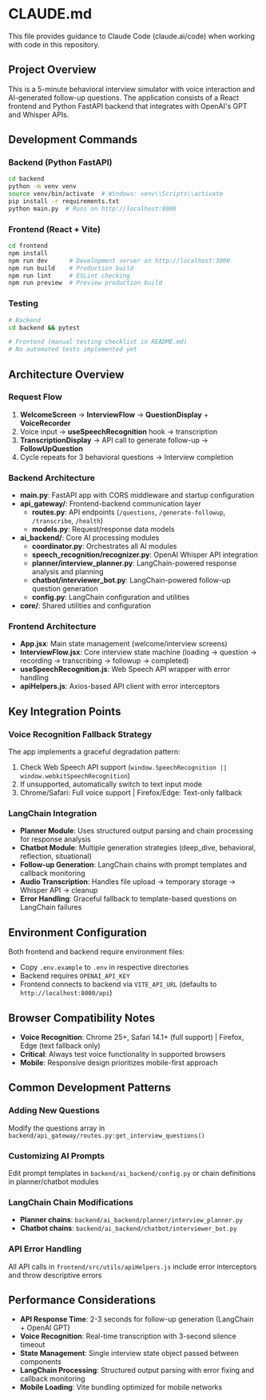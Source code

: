 # CLAUDE.md

This file provides guidance to Claude Code (claude.ai/code) when working with code in this repository.

## Project Overview

This is a 5-minute behavioral interview simulator with voice interaction and AI-generated follow-up questions. The application consists of a React frontend and Python FastAPI backend that integrates with OpenAI's GPT and Whisper APIs.

## Development Commands

### Backend (Python FastAPI)
```bash
cd backend
python -m venv venv
source venv/bin/activate  # Windows: venv\\Scripts\\activate
pip install -r requirements.txt
python main.py  # Runs on http://localhost:8000
```

### Frontend (React + Vite)
```bash
cd frontend  
npm install
npm run dev      # Development server on http://localhost:3000
npm run build    # Production build
npm run lint     # ESLint checking
npm run preview  # Preview production build
```

### Testing
```bash
# Backend
cd backend && pytest

# Frontend (manual testing checklist in README.md)
# No automated tests implemented yet
```

## Architecture Overview

### Request Flow
1. **WelcomeScreen** → **InterviewFlow** → **QuestionDisplay** + **VoiceRecorder**
2. Voice input → **useSpeechRecognition** hook → transcription
3. **TranscriptionDisplay** → API call to generate follow-up → **FollowUpQuestion**
4. Cycle repeats for 3 behavioral questions → Interview completion

### Backend Architecture
- **main.py**: FastAPI app with CORS middleware and startup configuration
- **api_gateway/**: Frontend-backend communication layer
  - **routes.py**: API endpoints (`/questions`, `/generate-followup`, `/transcribe`, `/health`) 
  - **models.py**: Request/response data models
- **ai_backend/**: Core AI processing modules
  - **coordinator.py**: Orchestrates all AI modules
  - **speech_recognition/recognizer.py**: OpenAI Whisper API integration
  - **planner/interview_planner.py**: LangChain-powered response analysis and planning
  - **chatbot/interviewer_bot.py**: LangChain-powered follow-up question generation
  - **config.py**: LangChain configuration and utilities
- **core/**: Shared utilities and configuration

### Frontend Architecture
- **App.jsx**: Main state management (welcome/interview screens)
- **InterviewFlow.jsx**: Core interview state machine (loading → question → recording → transcribing → followup → completed)
- **useSpeechRecognition.js**: Web Speech API wrapper with error handling
- **apiHelpers.js**: Axios-based API client with error interceptors

## Key Integration Points

### Voice Recognition Fallback Strategy
The app implements a graceful degradation pattern:
1. Check Web Speech API support (`window.SpeechRecognition || window.webkitSpeechRecognition`)
2. If unsupported, automatically switch to text input mode
3. Chrome/Safari: Full voice support | Firefox/Edge: Text-only fallback

### LangChain Integration
- **Planner Module**: Uses structured output parsing and chain processing for response analysis
- **Chatbot Module**: Multiple generation strategies (deep_dive, behavioral, reflection, situational)
- **Follow-up Generation**: LangChain chains with prompt templates and callback monitoring
- **Audio Transcription**: Handles file upload → temporary storage → Whisper API → cleanup
- **Error Handling**: Graceful fallback to template-based questions on LangChain failures

## Environment Configuration

Both frontend and backend require environment files:
- Copy `.env.example` to `.env` in respective directories
- Backend requires `OPENAI_API_KEY`
- Frontend connects to backend via `VITE_API_URL` (defaults to `http://localhost:8000/api`)

## Browser Compatibility Notes

- **Voice Recognition**: Chrome 25+, Safari 14.1+ (full support) | Firefox, Edge (text fallback only)
- **Critical**: Always test voice functionality in supported browsers
- **Mobile**: Responsive design prioritizes mobile-first approach

## Common Development Patterns

### Adding New Questions
Modify the questions array in `backend/api_gateway/routes.py:get_interview_questions()`

### Customizing AI Prompts  
Edit prompt templates in `backend/ai_backend/config.py` or chain definitions in planner/chatbot modules

### LangChain Chain Modifications
- **Planner chains**: `backend/ai_backend/planner/interview_planner.py`
- **Chatbot chains**: `backend/ai_backend/chatbot/interviewer_bot.py`

### API Error Handling
All API calls in `frontend/src/utils/apiHelpers.js` include error interceptors and throw descriptive errors

## Performance Considerations

- **API Response Time**: 2-3 seconds for follow-up generation (LangChain + OpenAI GPT)
- **Voice Recognition**: Real-time transcription with 3-second silence timeout
- **State Management**: Single interview state object passed between components
- **LangChain Processing**: Structured output parsing with error fixing and callback monitoring
- **Mobile Loading**: Vite bundling optimized for mobile networks